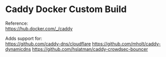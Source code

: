 # Caddy Docker Custom Build
Reference:  
https://hub.docker.com/_/caddy

Adds support for:  
https://github.com/caddy-dns/cloudflare
https://github.com/mholt/caddy-dynamicdns
https://github.com/hslatman/caddy-crowdsec-bouncer
